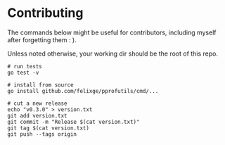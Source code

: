 # Contributing

The commands below might be useful for contributors, including myself after forgetting them : ).

Unless noted otherwise, your working dir should be the root of this repo.

```
# run tests
go test -v

# install from source
go install github.com/felixge/pprofutils/cmd/...

# cut a new release
echo "v0.3.0" > version.txt
git add version.txt
git commit -m "Release $(cat version.txt)"
git tag $(cat version.txt)
git push --tags origin
```
